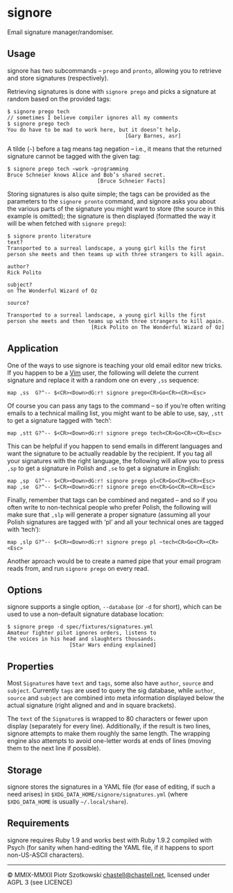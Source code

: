 signore
=======

Email signature manager/randomiser.



Usage
-----

signore has two subcommands – `prego` and `pronto`, allowing you to retrieve and store signatures (respectively).

Retrieving signatures is done with `signore prego` and picks a signature at random based on the provided tags:

    $ signore prego tech
    // sometimes I believe compiler ignores all my comments
    $ signore prego tech
    You do have to be mad to work here, but it doesn’t help.
                                          [Gary Barnes, asr]

A tilde (`~`) before a tag means tag negation – i.e., it means that the returned signature cannot be tagged with the given tag:

    $ signore prego tech ~work ~programming
    Bruce Schneier knows Alice and Bob’s shared secret.
                                 [Bruce Schneier Facts]

Storing signatures is also quite simple; the tags can be provided as the parameters to the `signore pronto` command, and signore asks you about the various parts of the signature you might want to store (the source in this example is omitted); the signature is then displayed (formatted the way it will be when fetched with `signore prego`):

    $ signore pronto literature
    text?
    Transported to a surreal landscape, a young girl kills the first person she meets and then teams up with three strangers to kill again.
    
    author?
    Rick Polito
    
    subject?
    on The Wonderful Wizard of Oz
    
    source?
    
    Transported to a surreal landscape, a young girl kills the first
    person she meets and then teams up with three strangers to kill again.
                               [Rick Polito on The Wonderful Wizard of Oz]



Application
-----------

One of the ways to use signore is teaching your old email editor new tricks. If you happen to be a [Vim](http://www.vim.org/) user, the following will delete the current signature and replace it with a random one on every `,ss` sequence:

    map ,ss  G?^-- $<CR><Down>dG:r! signore prego<CR>Go<CR><CR><Esc>

Of course you can pass any tags to the command – so if you’re often writing emails to a technical mailing list, you might want to be able to use, say, `,stt` to get a signature tagged with ‘tech’:

    map ,stt G?^-- $<CR><Down>dG:r! signore prego tech<CR>Go<CR><CR><Esc>

This can be helpful if you happen to send emails in different languages and want the signature to be actually readable by the recipient. If you tag all your signatures with the right language, the following will allow you to press `,sp` to get a signature in Polish and `,se` to get a signature in English:

    map ,sp  G?^-- $<CR><Down>dG:r! signore prego pl<CR>Go<CR><CR><Esc>
    map ,se  G?^-- $<CR><Down>dG:r! signore prego en<CR>Go<CR><CR><Esc>

Finally, remember that tags can be combined and negated – and so if you often write to non-technical people who prefer Polish, the following will make sure that `,slp` will generate a proper signature (assuming all your Polish signatures are tagged with ‘pl’ and all your technical ones are tagged with ‘tech’):

    map ,slp G?^-- $<CR><Down>dG:r! signore prego pl ~tech<CR>Go<CR><CR><Esc>

Another aproach would be to create a named pipe that your email program reads from, and run `signore prego` on every read.



Options
-------

signore supports a single option, `--database` (or `-d` for short), which can be used to use a non-default signature database location:

    $ signore prego -d spec/fixtures/signatures.yml
    Amateur fighter pilot ignores orders, listens to
    the voices in his head and slaughters thousands.
                        [Star Wars ending explained]



Properties
----------

Most `Signature`s have `text` and `tags`, some also have `author`, `source` and `subject`. Currently `tags` are used to query the sig database, while `author`, `source` and `subject` are combined into meta information displayed below the actual signature (right aligned and and in square brackets).

The `text` of the `Signature`s is wrapped to 80 characters or fewer upon display (separately for every line). Additionally, if the result is two lines, signore attempts to make them roughly the same length. The wrapping engine also attempts to avoid one-letter words at ends of lines (moving them to the next line if possible).



Storage
-------

signore stores the signatures in a YAML file (for ease of editing, if such a need arises) in `$XDG_DATA_HOME/signore/signatures.yml` (where `$XDG_DATA_HOME` is usually `~/.local/share`).



Requirements
------------

signore requires Ruby 1.9 and works best with Ruby 1.9.2 compiled with Psych (for sanity when hand-editing the YAML file, if it happens to sport non-US-ASCII characters).



---

© MMIX-MMXII Piotr Szotkowski <chastell@chastell.net>, licensed under AGPL 3 (see LICENCE)
